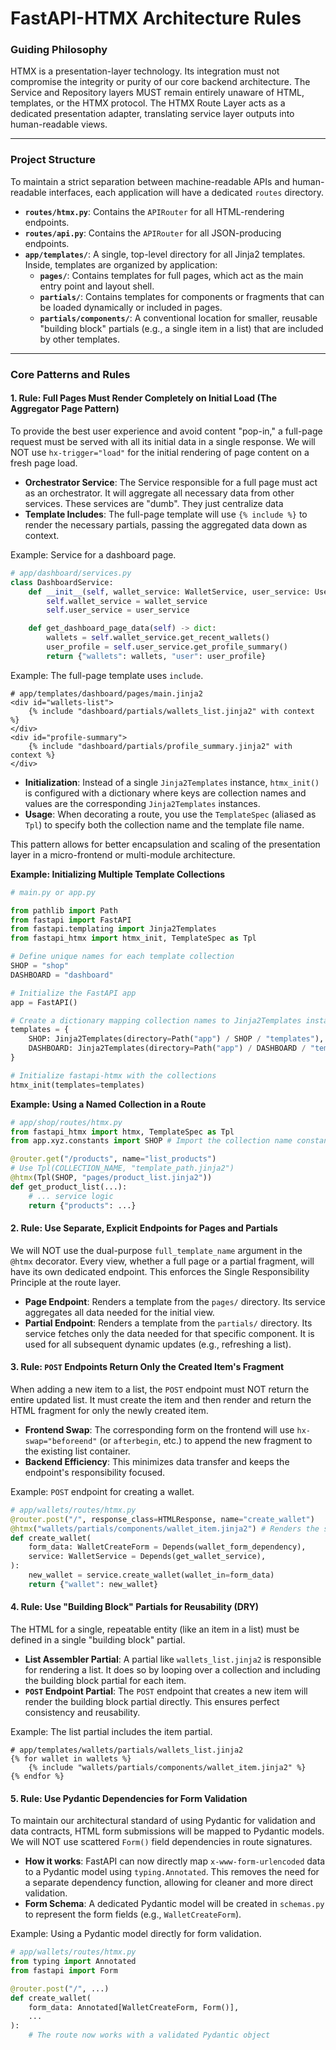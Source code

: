 # FastAPI-HTMX Architecture Rules

### Guiding Philosophy

HTMX is a presentation-layer technology. Its integration must not compromise the integrity or purity of our core backend architecture. The Service and Repository layers MUST remain entirely unaware of HTML, templates, or the HTMX protocol. The HTMX Route Layer acts as a dedicated presentation adapter, translating service layer outputs into human-readable views.

---

### Project Structure

To maintain a strict separation between machine-readable APIs and human-readable interfaces, each application will have a dedicated `routes` directory.

- **`routes/htmx.py`**: Contains the `APIRouter` for all HTML-rendering endpoints.
- **`routes/api.py`**: Contains the `APIRouter` for all JSON-producing endpoints.
- **`app/templates/`**: A single, top-level directory for all Jinja2 templates. Inside, templates are organized by application:
  - **`pages/`**: Contains templates for full pages, which act as the main entry point and layout shell.
  - **`partials/`**: Contains templates for components or fragments that can be loaded dynamically or included in pages.
  - **`partials/components/`**: A conventional location for smaller, reusable "building block" partials (e.g., a single item in a list) that are included by other templates.

---

### Core Patterns and Rules

#### 1. Rule: Full Pages Must Render Completely on Initial Load (The Aggregator Page Pattern)

To provide the best user experience and avoid content "pop-in," a full-page request must be served with all its initial data in a single response. We will NOT use `hx-trigger="load"` for the initial rendering of page content on a fresh page load.

- **Orchestrator Service**: The Service responsible for a full page must act as an orchestrator. It will aggregate all necessary data from other services. These services are "dumb". They just centralize data
- **Template Includes**: The full-page template will use `{% include %}` to render the necessary partials, passing the aggregated data down as context.

Example: Service for a dashboard page.
```python
# app/dashboard/services.py
class DashboardService:
    def __init__(self, wallet_service: WalletService, user_service: UserService):
        self.wallet_service = wallet_service
        self.user_service = user_service

    def get_dashboard_page_data(self) -> dict:
        wallets = self.wallet_service.get_recent_wallets()
        user_profile = self.user_service.get_profile_summary()
        return {"wallets": wallets, "user": user_profile}
```

Example: The full-page template uses `include`.

```jinja
# app/templates/dashboard/pages/main.jinja2
<div id="wallets-list">
    {% include "dashboard/partials/wallets_list.jinja2" with context %}
</div>
<div id="profile-summary">
    {% include "dashboard/partials/profile_summary.jinja2" with context %}
</div>
```

-   **Initialization**: Instead of a single `Jinja2Templates` instance, `htmx_init()` is configured with a dictionary where keys are collection names and values are the corresponding `Jinja2Templates` instances.
-   **Usage**: When decorating a route, you use the `TemplateSpec` (aliased as `Tpl`) to specify both the collection name and the template file name.

This pattern allows for better encapsulation and scaling of the presentation layer in a micro-frontend or multi-module architecture.

**Example: Initializing Multiple Template Collections**

```python
# main.py or app.py

from pathlib import Path
from fastapi import FastAPI
from fastapi.templating import Jinja2Templates
from fastapi_htmx import htmx_init, TemplateSpec as Tpl

# Define unique names for each template collection
SHOP = "shop"
DASHBOARD = "dashboard"

# Initialize the FastAPI app
app = FastAPI()

# Create a dictionary mapping collection names to Jinja2Templates instances
templates = {
    SHOP: Jinja2Templates(directory=Path("app") / SHOP / "templates"),
    DASHBOARD: Jinja2Templates(directory=Path("app") / DASHBOARD / "templates"),
}

# Initialize fastapi-htmx with the collections
htmx_init(templates=templates)
```

**Example: Using a Named Collection in a Route**

```python
# app/shop/routes/htmx.py
from fastapi_htmx import htmx, TemplateSpec as Tpl
from app.xyz.constants import SHOP # Import the collection name constant

@router.get("/products", name="list_products")
# Use Tpl(COLLECTION_NAME, "template_path.jinja2")
@htmx(Tpl(SHOP, "pages/product_list.jinja2"))
def get_product_list(...):
    # ... service logic
    return {"products": ...}
```

#### 2. Rule: Use Separate, Explicit Endpoints for Pages and Partials

We will NOT use the dual-purpose `full_template_name` argument in the `@htmx` decorator. Every view, whether a full page or a partial fragment, will have its own dedicated endpoint. This enforces the Single Responsibility Principle at the route layer.

- **Page Endpoint**: Renders a template from the `pages/` directory. Its service aggregates all data needed for the initial view.
- **Partial Endpoint**: Renders a template from the `partials/` directory. Its service fetches only the data needed for that specific component. It is used for all subsequent dynamic updates (e.g., refreshing a list).

#### 3. Rule: `POST` Endpoints Return Only the Created Item's Fragment

When adding a new item to a list, the `POST` endpoint must NOT return the entire updated list. It must create the item and then render and return the HTML fragment for only the newly created item.

- **Frontend Swap**: The corresponding form on the frontend will use `hx-swap="beforeend"` (or `afterbegin`, etc.) to append the new fragment to the existing list container.
- **Backend Efficiency**: This minimizes data transfer and keeps the endpoint's responsibility focused.

Example: `POST` endpoint for creating a wallet.

```python
# app/wallets/routes/htmx.py
@router.post("/", response_class=HTMLResponse, name="create_wallet")
@htmx("wallets/partials/components/wallet_item.jinja2") # Renders the single item partial
def create_wallet(
    form_data: WalletCreateForm = Depends(wallet_form_dependency),
    service: WalletService = Depends(get_wallet_service),
):
    new_wallet = service.create_wallet(wallet_in=form_data)
    return {"wallet": new_wallet}
```

#### 4. Rule: Use "Building Block" Partials for Reusability (DRY)

The HTML for a single, repeatable entity (like an item in a list) must be defined in a single "building block" partial.

- **List Assembler Partial**: A partial like `wallets_list.jinja2` is responsible for rendering a list. It does so by looping over a collection and including the building block partial for each item.
- **`POST` Endpoint Partial**: The `POST` endpoint that creates a new item will render the building block partial directly. This ensures perfect consistency and reusability.

Example: The list partial includes the item partial.

```jinja
# app/templates/wallets/partials/wallets_list.jinja2
{% for wallet in wallets %}
    {% include "wallets/partials/components/wallet_item.jinja2" %}
{% endfor %}
```

#### 5. Rule: Use Pydantic Dependencies for Form Validation

To maintain our architectural standard of using Pydantic for validation and data contracts, HTML form submissions will be mapped to Pydantic models. We will NOT use scattered `Form()` field dependencies in route signatures.

- **How it works**: FastAPI can now directly map `x-www-form-urlencoded` data to a Pydantic model using `typing.Annotated`. This removes the need for a separate dependency function, allowing for cleaner and more direct validation.
- **Form Schema**: A dedicated Pydantic model will be created in `schemas.py` to represent the form fields (e.g., `WalletCreateForm`).

Example: Using a Pydantic model directly for form validation.

```python
# app/wallets/routes/htmx.py
from typing import Annotated
from fastapi import Form

@router.post("/", ...)
def create_wallet(
    form_data: Annotated[WalletCreateForm, Form()],
    ...
):
    # The route now works with a validated Pydantic object
```
